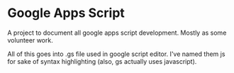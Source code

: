 # Google Apps Script

A project to document all google apps script development. Mostly as some volunteer work.


All of this goes into .gs file used in google script editor.  I've named them js for sake of syntax highlighting (also, gs actually uses javascript).
